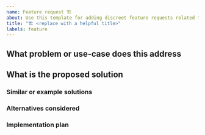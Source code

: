 ```yaml
---
name: Feature request 🏗️
about: Use this template for adding discreet feature requests related to Reggie.
title: "🏗️ <replace with a helpful title>"
labels: feature
---
```


<!--
Thanks for adding a feature request!

Big or small, try to fill in as much information as you can, but if this is a small improvement, it may not be relevant to fill everything in.

These are just comments and won't show up in the issue when saved.
-->

## What problem or use-case does this address

<!-- Replace: A clear and concise description of what the problem, outcome, or use-case is -->

## What is the proposed solution

<!-- Replace: A clear and concise description of what you want to happen -->

### Similar or example solutions

<!-- (optional) Replace: Are there other apps or similar services that have features like the one you would like -->

### Alternatives considered

<!-- (optional) Replace: A clear and concise description of any alternative solutions or features you've considered -->

### Implementation plan

<!--
(Fill out once decided to work on this feature)

Replace: A top-level list of steps to implement the feature, meant to provide focus and clarity.

[ ] Step 1
[ ] Step 2
[ ] Step 3
-->